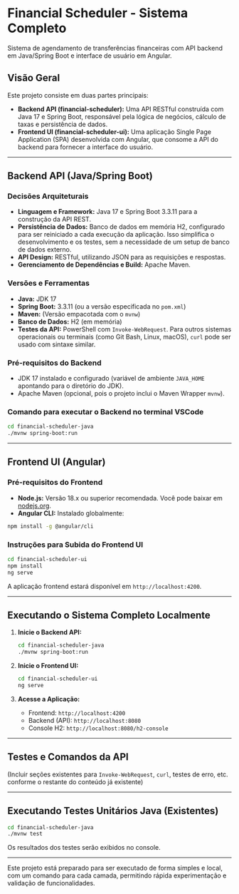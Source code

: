 # Financial Scheduler - Sistema Completo

Sistema de agendamento de transferências financeiras com API backend em Java/Spring Boot e interface de usuário em Angular.

## Visão Geral

Este projeto consiste em duas partes principais:

* **Backend API (financial-scheduler):** Uma API RESTful construída com Java 17 e Spring Boot, responsável pela lógica de negócios, cálculo de taxas e persistência de dados.
* **Frontend UI (financial-scheduler-ui):** Uma aplicação Single Page Application (SPA) desenvolvida com Angular, que consome a API do backend para fornecer a interface do usuário.

---

## Backend API (Java/Spring Boot)

### Decisões Arquiteturais

* **Linguagem e Framework:** Java 17 e Spring Boot 3.3.11 para a construção da API REST.
* **Persistência de Dados:** Banco de dados em memória H2, configurado para ser reiniciado a cada execução da aplicação. Isso simplifica o desenvolvimento e os testes, sem a necessidade de um setup de banco de dados externo.
* **API Design:** RESTful, utilizando JSON para as requisições e respostas.
* **Gerenciamento de Dependências e Build:** Apache Maven.

### Versões e Ferramentas

* **Java:** JDK 17
* **Spring Boot:** 3.3.11 (ou a versão especificada no `pom.xml`)
* **Maven:** (Versão empacotada com o `mvnw`)
* **Banco de Dados:** H2 (em memória)
* **Testes da API:** PowerShell com `Invoke-WebRequest`. Para outros sistemas operacionais ou terminais (como Git Bash, Linux, macOS), `curl` pode ser usado com sintaxe similar.

### Pré-requisitos do Backend

* JDK 17 instalado e configurado (variável de ambiente `JAVA_HOME` apontando para o diretório do JDK).
* Apache Maven (opcional, pois o projeto inclui o Maven Wrapper `mvnw`).

### Comando para executar o Backend no terminal VSCode

```bash
cd financial-scheduler-java
./mvnw spring-boot:run
```

---

## Frontend UI (Angular)

### Pré-requisitos do Frontend

* **Node.js:** Versão 18.x ou superior recomendada. Você pode baixar em [nodejs.org](https://nodejs.org).
* **Angular CLI:** Instalado globalmente:

```bash
npm install -g @angular/cli
```

### Instruções para Subida do Frontend UI

```bash
cd financial-scheduler-ui
npm install
ng serve
```

A aplicação frontend estará disponível em `http://localhost:4200`.

---

## Executando o Sistema Completo Localmente

1. **Inicie o Backend API:**

   ```bash
   cd financial-scheduler-java
   ./mvnw spring-boot:run
   ```

2. **Inicie o Frontend UI:**

   ```bash
   cd financial-scheduler-ui
   ng serve
   ```

3. **Acesse a Aplicação:**

   * Frontend: `http://localhost:4200`
   * Backend (API): `http://localhost:8080`
   * Console H2: `http://localhost:8080/h2-console`

---

## Testes e Comandos da API

(Incluir seções existentes para `Invoke-WebRequest`, `curl`, testes de erro, etc. conforme o restante do conteúdo já existente)

---

## Executando Testes Unitários Java (Existentes)

```bash
cd financial-scheduler-java
./mvnw test
```

Os resultados dos testes serão exibidos no console.

---

Este projeto está preparado para ser executado de forma simples e local, com um comando para cada camada, permitindo rápida experimentação e validação de funcionalidades.
